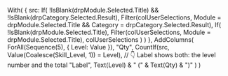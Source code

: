 With(
    {
        src:
            If(
                !IsBlank(drpModule.Selected.Title) && !IsBlank(drpCategory.Selected.Result),
                Filter(colUserSelections, Module = drpModule.Selected.Title && Category = drpCategory.Selected.Result),
                If(
                    !IsBlank(drpModule.Selected.Title),
                    Filter(colUserSelections, Module = drpModule.Selected.Title),
                    colUserSelections
                )
            )
    },
    AddColumns(
        ForAll(Sequence(5), { Level: Value }),
        "Qty", CountIf(src, Value(Coalesce(Skill_Level, 1)) = Level),
        // 👇 Label shows both: the level number and the total
        "Label", Text(Level) & " (" & Text(Qty) & ")"
    )
)
